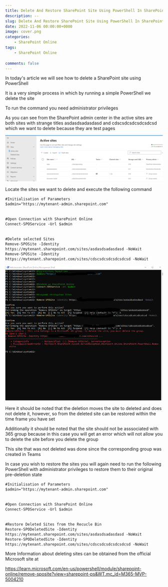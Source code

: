 ```yaml
---
title: Delete And Restore SharePoint Site Using PowerShell In SharePoint Online
description: --
slug: Delete And Restore SharePoint Site Using PowerShell In SharePoint Online
date: 2022-11-06 00:00:00+0000
image: cover.png
categories:
    - SharePoint Online
tags:
    - SharePoint Online

comments: false
---
```


In today's article we will see how to delete a SharePoint site using PowerShell

It is a very simple process in which by running a simple PowerShell we delete the site

To run the command you need administrator privileges

As you can see from the SharePoint admin center in the active sites are both sites with strange titles asdasdsadasdasd and cdscsdcsdcsdcsdcsd which we want to delete because they are test pages



![](a1.png "")

Locate the sites we want to delete and execute the following command


```
#Initialisation of Parameters
$admin="https://mytenant-admin.sharepoint.com"


#Open Connection with SharePoint Online
Connect-SPOService -Url $admin


#Delete selected Sites
Remove-SPOSite -Identity https://mytenant.sharepoint.com/sites/asdasdsadasdasd -NoWait
Remove-SPOSite -Identity https://mytenant.sharepoint.com/sites/cdscsdcsdcsdcsdcsd -NoWait

```

![](a2.png "")



Here it should be noted that the deletion moves the site to deleted and does not delete it, however, so from the deleted site can be restored within the time frame you have set

Additionally it should be noted that the site should not be asssociated with 365 group because in this case you will get an error which will not allow you to delete the site before you delete the group

This site that was not deleted was done since the corresponding group was created in Teams

In case you wish to restore the sites you will again need to run the following PowerShell with administrator privileges to restore them to their original pre-deletion state




```
#Initialisation of Parameters
$admin="https://mytenant-admin.sharepoint.com"


#Open Connection with SharePoint Online
Connect-SPOService -Url $admin


#Restore Deleted Sites from the Recucle Bin
Restore-SPODeletedSite -Identity https://mytenant.sharepoint.com/sites/asdasdsadasdasd -NoWait
Restore-SPODeletedSite -Identity https://mytenant.sharepoint.com/sites/cdscsdcsdcsdcsdcsd -NoWait

```

More Information about deleting sites can be obtained from the official Microsoft site at



https://learn.microsoft.com/en-us/powershell/module/sharepoint-online/remove-sposite?view=sharepoint-ps&WT.mc_id=M365-MVP-5004210








